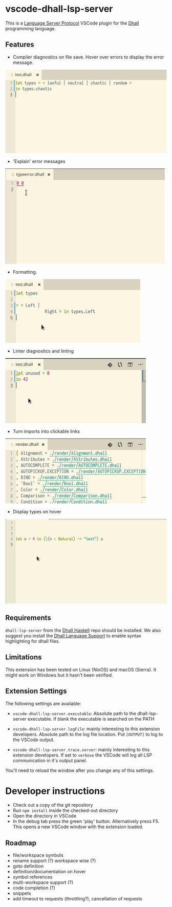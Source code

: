 # vscode-dhall-lsp-server

This is a [Language Server Protocol](https://microsoft.github.io/language-server-protocol/) VSCode plugin for the [Dhall](https://dhall-lang.org) programming language.


## Features

* Compiler diagnostics on file save. Hover over errors to display the error message.

![Diagnostics](/images/diagnostics.apng)

* 'Explain' error messages

![Explain](/images/explain-on-hover.png)


* Formatting.

![Formatting](/images/format.apng)

* Linter diagnostics and linting

![Linting](/images/linting.apng)

* Turn imports into clickable links

![Follow imports](/images/follow-import.apng)

* Display types on hover

![Type hover](/images/type-hover.png)

## Requirements

`dhall-lsp-server` from the [Dhall Haskell](https://github.com/dhall-lang/dhall-haskell) repo should be installed. We also suggest you install the [Dhall Language Support](https://marketplace.visualstudio.com/items?itemName=panaeon.dhall-lang) to enable syntax highlighting for dhall files.

## Limitations
This extension has been tested on Linux (NixOS) and macOS (Sierra).
It might work on Windows but it hasn't been verified.

## Extension Settings

The following settings are available:

* `vscode-dhall-lsp-server.executable`: Absolute path to the dhall-lsp-server executable. If blank the executable is searched on the PATH
* `vscode-dhall-lsp-server.logFile`: mainly interesting to this extension developers.            Absolute path to the log file location. Put `[OUTPUT]` to log to the VSCode output.

* `vscode-dhall-lsp-server.trace.server`: mainly interesting to this extension developers. If set to `verbose` the VSCode will log all LSP communication in it's output panel.

You'll need to reload the window after you change any of this settings.

# Developer instructions

- Check out a copy of the git repository
- Run `npm install` inside the checked-out directory
- Open the directory in VSCode
- In the debug tab press the green 'play' button. Alternatively press F5.
  This opens a new VSCode window with the extension loaded.


## Roadmap

* file/workspace symbols
* rename support (?) workspace wise (?)
* goto definition
* definition/documentation on hover
* symbol references
* multi-workspace support (?)
* code completion (?)
* snippets
* add timeout to requests (throttling?), cancellation of requests

